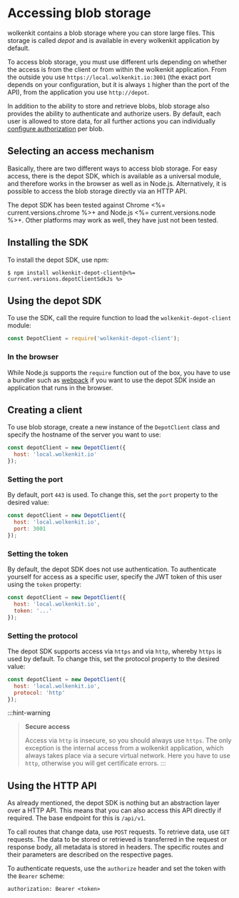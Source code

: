 # Accessing blob storage

wolkenkit contains a blob storage where you can store large files. This storage is called *depot* and is available in every wolkenkit application by default.

To access blob storage, you must use different urls depending on whether the access is from the client or from within the wolkenkit application. From the outside you use `https://local.wolkenkit.io:3001` (the exact port depends on your configuration, but it is always `1` higher than the port of the API), from the application you use `http://depot`.

In addition to the ability to store and retrieve blobs, blob storage also provides the ability to authenticate and authorize users. By default, each user is allowed to store data, for all further actions you can individually [configure authorization](../configuring-authorization/) per blob.

## Selecting an access mechanism

Basically, there are two different ways to access blob storage. For easy access, there is the depot SDK, which is available as a universal module, and therefore works in the browser as well as in Node.js. Alternatively, it is possible to access the blob storage directly via an HTTP API.

The depot SDK has been tested against Chrome <%= current.versions.chrome %>+ and Node.js <%= current.versions.node %>+. Other platforms may work as well, they have just not been tested.

## Installing the SDK

To install the depot SDK, use npm:

```shell
$ npm install wolkenkit-depot-client@<%= current.versions.depotClientSdkJs %>
```

## Using the depot SDK

To use the SDK, call the require function to load the `wolkenkit-depot-client` module:

```javascript
const DepotClient = require('wolkenkit-depot-client');
```

### In the browser

While Node.js supports the `require` function out of the box, you have to use a bundler such as [webpack](https://webpack.js.org/) if you want to use the depot SDK inside an application that runs in the browser.

## Creating a client

To use blob storage, create a new instance of the `DepotClient` class and specify the hostname of the server you want to use:

```javascript
const depotClient = new DepotClient({
  host: 'local.wolkenkit.io'
});
```

### Setting the port

By default, port `443` is used. To change this, set the `port` property to the desired value:

```javascript
const depotClient = new DepotClient({
  host: 'local.wolkenkit.io',
  port: 3001
});
```

### Setting the token

By default, the depot SDK does not use authentication. To authenticate yourself for access as a specific user, specify the JWT token of this user using the `token` property:

```javascript
const depotClient = new DepotClient({
  host: 'local.wolkenkit.io',
  token: '...'
});
```

### Setting the protocol

The depot SDK supports access via `https` and via `http`, whereby `https` is used by default. To change this, set the protocol property to the desired value:

```javascript
const depotClient = new DepotClient({
  host: 'local.wolkenkit.io',
  protocol: 'http'
});
```

:::hint-warning
> **Secure access**
>
> Access via `http` is insecure, so you should always use `https`. The only exception is the internal access from a wolkenkit application, which always takes place via a secure virtual network. Here you have to use `http`, otherwise you will get certificate errors.
:::

## Using the HTTP API

As already mentioned, the depot SDK is nothing but an abstraction layer over a HTTP API. This means that you can also access this API directly if required. The base endpoint for this is `/api/v1`.

To call routes that change data, use `POST` requests. To retrieve data, use `GET` requests. The data to be stored or retrieved is transferred in the request or response body, all metadata is stored in headers. The specific routes and their parameters are described on the respective pages.

To authenticate requests, use the `authorize` header and set the token with the `Bearer` scheme:

```
authorization: Bearer <token>
```
